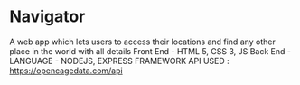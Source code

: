 # Navigator
A web app which lets users to access their locations and find any other place in the world with all details
Front End - HTML 5, CSS 3, JS
Back End - LANGUAGE - NODEJS, EXPRESS FRAMEWORK
API USED : https://opencagedata.com/api
